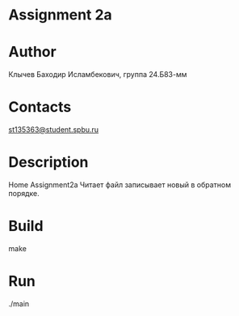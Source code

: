 # Assignment 2a
# Author
Клычев Баходир Исламбекович, группа 24.Б83-мм
# Contacts
st135363@student.spbu.ru
# Description
Home Assignment2a Читает файл записывает новый в обратном порядке.
# Build
make
# Run
./main
